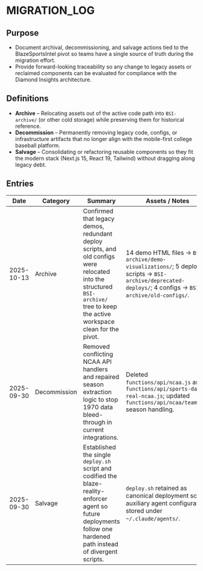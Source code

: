 # MIGRATION_LOG

## Purpose
- Document archival, decommissioning, and salvage actions tied to the BlazeSportsIntel pivot so teams have a single source of truth during the migration effort.
- Provide forward-looking traceability so any change to legacy assets or reclaimed components can be evaluated for compliance with the Diamond Insights architecture.

## Definitions
- **Archive** – Relocating assets out of the active code path into `BSI-archive/` (or other cold storage) while preserving them for historical reference.
- **Decommission** – Permanently removing legacy code, configs, or infrastructure artifacts that no longer align with the mobile-first college baseball platform.
- **Salvage** – Consolidating or refactoring reusable components so they fit the modern stack (Next.js 15, React 19, Tailwind) without dragging along legacy debt.

## Entries
| Date | Category | Summary | Assets / Notes | Source |
| --- | --- | --- | --- | --- |
| 2025-10-13 | Archive | Confirmed that legacy demos, redundant deploy scripts, and old configs were relocated into the structured `BSI-archive/` tree to keep the active workspace clean for the pivot. | 14 demo HTML files → `BSI-archive/demo-visualizations/`; 5 deploy scripts → `BSI-archive/deprecated-deploys/`; 4 configs → `BSI-archive/old-configs/`. | BLAZE-REALITY-ENFORCER-REPORT.md†L524-L543 |
| 2025-09-30 | Decommission | Removed conflicting NCAA API handlers and repaired season extraction logic to stop 1970 data bleed-through in current integrations. | Deleted `functions/api/ncaa.js` and `functions/api/sports-data-real-ncaa.js`; updated `functions/api/ncaa/teams.js` season handling. | BLAZE-REALITY-ENFORCER-REPORT.md†L524-L530 |
| 2025-09-30 | Salvage | Established the single `deploy.sh` script and codified the blaze-reality-enforcer agent so future deployments follow one hardened path instead of divergent scripts. | `deploy.sh` retained as canonical deployment script; auxiliary agent configuration stored under `~/.claude/agents/`. | BLAZE-REALITY-ENFORCER-ACTIVATED.md†L5-L10 |

